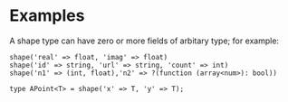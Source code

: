 # Examples

A shape type can have zero or more fields of arbitary type; for example:

```hack
shape('real' => float, 'imag' => float)
shape('id' => string, 'url' => string, 'count' => int)
shape('n1' => (int, float),'n2' => ?(function (array<num>): bool))

type APoint<T> = shape('x' => T, 'y' => T);
```

